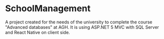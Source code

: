 # SchoolManagement
A project created for the needs of the university to complete the course "Advanced databases" at AGH. It is using ASP.NET 5 MVC with SQL Server and React Native on client side. 
